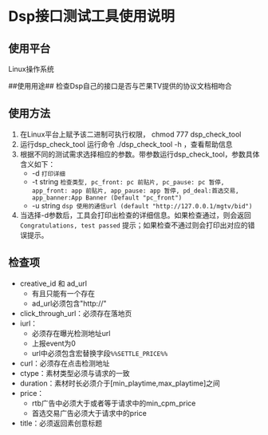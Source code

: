 Dsp接口测试工具使用说明
============
## 使用平台 ##
Linux操作系统

##使用用途##
检查Dsp自己的接口是否与芒果TV提供的协议文档相吻合

## 使用方法 ##


1. 在Linux平台上赋予该二进制可执行权限， chmod 777 dsp_check_tool
2. 运行dsp_check_tool  运行命令 ./dsp_check_tool -h ，查看帮助信息
3. 根据不同的测试需求选择相应的参数。带参数运行dsp_check_tool，参数具体含义如下：  
    - -d    `打印详细  `   
    - -t string `检查类型, pc_front: pc 前贴片, pc_pause: pc 暂停, app_front: app 前贴片, app_pause: app 暂停, pd_deal:首选交易, app_banner:App Banner (Default "pc_front")`    
    - -u string  `dsp 使用的通信url (default "http://127.0.0.1/mgtv/bid")`   
4. 当选择-d参数后，工具会打印出检查的详细信息。如果检查通过，则会返回 `Congratulations, test passed` 提示；如果检查不通过则会打印出对应的错误提示。

## 检查项 ##

- creative_id 和 ad_url
	-  有且只能有一个存在
	-  ad_url必须包含"http://"
- click_through_url：必须存在落地页
- iurl：
	-  必须存在曝光检测地址url
	-  上报event为0
	-  url中必须包含宏替换字段`%%SETTLE_PRICE%%`
- curl：必须存在点击检测地址
- ctype：素材类型必须与请求的一致
- duration：素材时长必须介于[min_playtime,max_playtime]之间
- price：
   -  rtb广告中必须大于或者等于请求中的min_cpm_price
   -  首选交易广告必须大于请求中的price
- title：必须返回素创意标题


